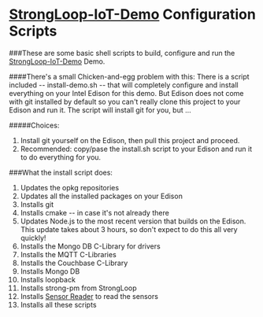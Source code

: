 # [StrongLoop-IoT-Demo](https://github.com/davidgs/StrongLoop-IoT-Demo) Configuration Scripts

###These are some basic shell scripts to build, configure and run the [StrongLoop-IoT-Demo](https://github.com/davidgs/StrongLoop-IoT-Demo) Demo. 

####There's a small Chicken-and-egg problem with this:
There is a script included -- install-demo.sh -- that will completely configure and install everything on your Intel Edison for this demo. But Edison does not come with git installed by default so you can't really clone this project to your Edison and run it. The script will install git for you, but ...

#####Choices:
1) Install git yourself on the Edison, then pull this project and proceed.
2) Recommended: copy/pase the install.sh script to your Edison and run it to do everything for you.

###What the install script does:
1) Updates the opkg repositories 
2) Updates all the installed packages on your Edison
3) Installs git
4) Installs cmake -- in case it's not already there
5) Updates Node.js to the most recent version that builds on the Edison. This update takes about 3 hours, so don't expect to do this all very quickly!
6) Installs the Mongo DB C-Library for drivers
7) Installs the MQTT C-Libraries
8) Installs the Couchbase C-Library
9) Installs Mongo DB
10) Installs loopback
11) Installs strong-pm from StrongLoop
12) Installs [Sensor Reader](https://github.com/davidgs/LSM9DS0) to read the sensors
13) Installs all these scripts


